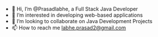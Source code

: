 - 👋 Hi, I’m @Prasadlabhe, a Full Stack Java Developer
- 👀 I’m interested in developing web-based applications
- 💞️ I’m looking to collaborate on Java Development Projects
- 📫 How to reach me labhe.prasad2@gmail.com

<!---
Prasadlabhe/Prasadlabhe is a ✨ special ✨ repository because its `README.md` (this file) appears on your GitHub profile.
You can click the Preview link to take a look at your changes.
--->
